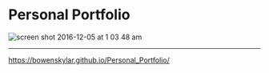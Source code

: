 # Personal Portfolio
![screen shot 2016-12-05 at 1 03 48 am](https://git.generalassemb.ly/storage/user/66/files/c3c53612-ba86-11e6-8185-e3eb1fd66d6c)
***
https://bowenskylar.github.io/Personal_Portfolio/
